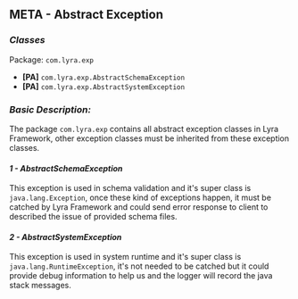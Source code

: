 ## META - Abstract Exception

### __*Classes*__
Package: `com.lyra.exp`

- __[PA]__ `com.lyra.exp.AbstractSchemaException`
- __[PA]__ `com.lyra.exp.AbstractSystemException`

### __*Basic Description:*__

The package `com.lyra.exp` contains all abstract exception classes in Lyra Framework, other exception classes must be inherited from these exception classes. 

#### *1 - AbstractSchemaException*

This exception is used in schema validation and it's super class is `java.lang.Exception`, once these kind of exceptions happen, it must be catched by Lyra Framework and could send error response to client to described the issue of provided schema files.

#### *2 - AbstractSystemException*

This exception is used in system runtime and it's super class is `java.lang.RuntimeException`, it's not needed to be catched but it could provide debug information to help us and the logger will record the java stack messages.